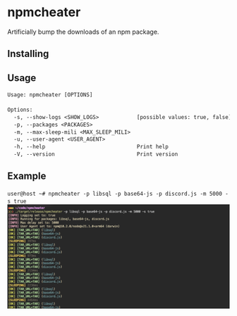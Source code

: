 # npmcheater
Artificially bump the downloads of an npm package.

## Installing

## Usage
```txt
Usage: npmcheater [OPTIONS]

Options:
  -s, --show-logs <SHOW_LOGS>            [possible values: true, false]
  -p, --packages <PACKAGES>              
  -m, --max-sleep-mili <MAX_SLEEP_MILI>  
  -u, --user-agent <USER_AGENT>          
  -h, --help                             Print help
  -V, --version                          Print version
```

## Example
`user@host ~# npmcheater -p libsql -p base64-js -p discord.js -m 5000 -s true`
![demo output](https://raw.githubusercontent.com/DaBigBlob/npmcheater/main/demo.png)
